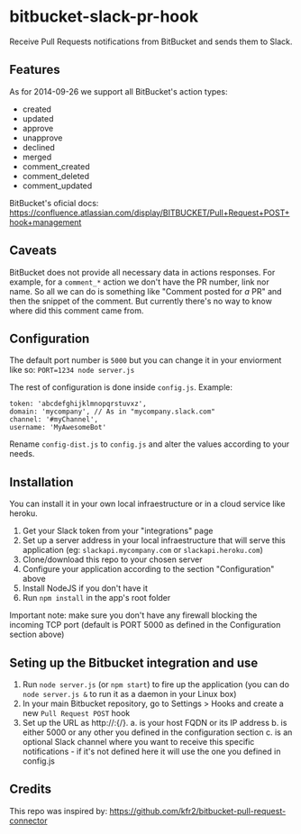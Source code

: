 bitbucket-slack-pr-hook
=======================

Receive Pull Requests notifications from BitBucket and sends them to Slack.

## Features

As for 2014-09-26 we support all BitBucket's action types:

  * created
  * updated
  * approve
  * unapprove
  * declined
  * merged
  * comment_created
  * comment_deleted
  * comment_updated

BitBucket's oficial docs: https://confluence.atlassian.com/display/BITBUCKET/Pull+Request+POST+hook+management

## Caveats

BitBucket does not provide all necessary data in actions responses. For example, for a `comment_*` action we don't have the PR number, link nor name.
So all we can do is something like "Comment posted for *a* PR" and then the snippet of the comment. But currently there's no way to know where did this comment came from.

## Configuration

The default port number is `5000` but you can change it in your enviorment like so:
`PORT=1234 node server.js`

The rest of configuration is done inside `config.js`. Example:

```
token: 'abcdefghijklmnopqrstuvxz',
domain: 'mycompany', // As in "mycompany.slack.com"
channel: '#myChannel',
username: 'MyAwesomeBot'
```

Rename `config-dist.js` to `config.js` and alter the values according to your needs.

## Installation

You can install it in your own local infraestructure or in a cloud service like heroku.

  1. Get your Slack token from your "integrations" page
  2. Set up a server address in your local infraestructure that will serve this application (eg: `slackapi.mycompany.com` or `slackapi.heroku.com`)
  3. Clone/download this repo to your chosen server
  4. Configure your application according to the section "Configuration" above
  5. Install NodeJS if you don't have it
  6. Run `npm install` in the app's root folder
 
 Important note: make sure you don't have any firewall blocking the incoming TCP port (default is PORT 5000 as defined in the Configuration section above)

## Seting up the Bitbucket integration and use

  1. Run `node server.js` (or `npm start`) to fire up the application (you can do `node server.js &` to run it as a daemon in your Linux box)
  2. In your main Bitbucket repository, go to Settings > Hooks and create a new `Pull Request POST` hook
  3. Set up the URL as http://<server>:<port>{/<channel>}.
     a. <server> is your host FQDN or its IP address
     b. <port> is either 5000 or any other you defined in the configuration section
     c. <channel> is an optional Slack channel where you want to receive this specific notifications - if it's not defined here it will use the one you defined in config.js

## Credits

This repo was inspired by: https://github.com/kfr2/bitbucket-pull-request-connector
